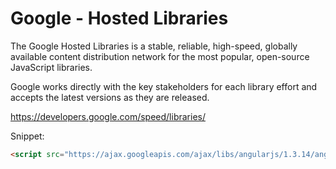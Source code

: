 # Google - Hosted Libraries

The Google Hosted Libraries is a stable, reliable, high-speed, globally available content distribution network for the
most popular, open-source JavaScript libraries.

Google works directly with the key stakeholders for each library effort and accepts the latest versions as they are released.

https://developers.google.com/speed/libraries/


Snippet:

```html
<script src="https://ajax.googleapis.com/ajax/libs/angularjs/1.3.14/angular.min.js"></script>
```
